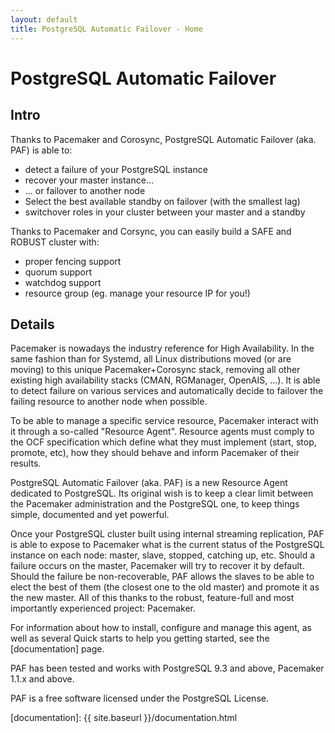 ```yaml
---
layout: default
title: PostgreSQL Automatic Failover - Home
---
```


# PostgreSQL Automatic Failover

## Intro

Thanks to Pacemaker and Corosync, PostgreSQL Automatic Failover (aka. PAF) is
able to:

  * detect a failure of your PostgreSQL instance
  * recover your master instance...
  * ... or failover to another node
  * Select the best available standby on failover (with the smallest lag)
  * switchover roles in your cluster between your master and a standby

Thanks to Pacemaker and Corsync, you can easily build a SAFE and ROBUST cluster
with:

  * proper fencing support
  * quorum support
  * watchdog support
  * resource group (eg. manage your resource IP for you!)


## Details

Pacemaker is nowadays the industry reference for High Availability. In the same
fashion than for Systemd, all Linux distributions moved (or are moving) to this
unique Pacemaker+Corosync stack, removing all other existing high availability
stacks (CMAN, RGManager, OpenAIS, ...). It is able to detect failure on various
services and automatically decide to failover the failing resource to another
node when possible.

To be able to manage a specific service resource, Pacemaker interact with it
through a so-called "Resource Agent". Resource agents must comply to the OCF
specification which define what they must implement (start, stop, promote,
etc), how they should behave and inform Pacemaker of their results.

PostgreSQL Automatic Failover (aka. PAF) is a new Resource Agent dedicated
to PostgreSQL. Its original wish is to keep a clear limit between the Pacemaker
administration and the PostgreSQL one, to keep things simple, documented and
yet powerful.

Once your PostgreSQL cluster built using internal streaming replication, PAF is
able to expose to Pacemaker what is the current status of the PostgreSQL
instance on each node: master, slave, stopped, catching up, etc. Should a
failure occurs on the master, Pacemaker will try to recover it by default.
Should the failure be non-recoverable, PAF allows the slaves to be able to
elect the best of them (the closest one to the old master) and promote it as
the new master. All of this thanks to the robust, feature-full and most
importantly experienced project: Pacemaker.

For information about how to install, configure and manage this agent, as well
as several Quick starts to help you getting started, see the [documentation]
page.

PAF has been tested and works with PostgreSQL 9.3 and above,  Pacemaker 1.1.x
and above. 

PAF is a free software licensed under the PostgreSQL License.

[documentation]: {{ site.baseurl }}/documentation.html

